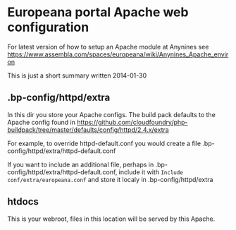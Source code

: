 # Europeana portal Apache web configuration

For latest version of how to setup an Apache module at Anynines see
https://www.assembla.com/spaces/europeana/wiki/Anynines_Apache_environ

This is just a short summary written 2014-01-30

## .bp-config/httpd/extra

In this dir you store your Apache configs. The build pack defaults to the Apache config found in
https://github.com/cloudfoundry/php-buildpack/tree/master/defaults/config/httpd/2.4.x/extra

For example, to override httpd-default.conf you would create a file .bp-config/httpd/extra/httpd-default.conf

If you want to include an additional file, perhaps in .bp-config/httpd/extra/httpd-default.conf, include it with
`Include conf/extra/europeana.conf` and store it localy in .bp-config/httpd/extra

## htdocs

This is your webroot, files in this location will be served by this Apache.
